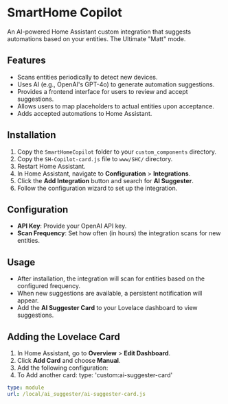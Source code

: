 # SmartHome Copilot

An AI-powered Home Assistant custom integration that suggests automations based on your entities. The Ultimate "Matt" mode.

## Features

- Scans entities periodically to detect new devices.
- Uses AI (e.g., OpenAI's GPT-4o) to generate automation suggestions.
- Provides a frontend interface for users to review and accept suggestions.
- Allows users to map placeholders to actual entities upon acceptance.
- Adds accepted automations to Home Assistant.

## Installation

1. Copy the `SmartHomeCopilot` folder to your `custom_components` directory.
2. Copy the `SH-Copilot-card.js` file to `www/SHC/` directory.
3. Restart Home Assistant.
4. In Home Assistant, navigate to **Configuration** > **Integrations**.
5. Click the **Add Integration** button and search for **AI Suggester**.
6. Follow the configuration wizard to set up the integration.

## Configuration

- **API Key**: Provide your OpenAI API key.
- **Scan Frequency**: Set how often (in hours) the integration scans for new entities.

## Usage

- After installation, the integration will scan for entities based on the configured frequency.
- When new suggestions are available, a persistent notification will appear.
- Add the **AI Suggester Card** to your Lovelace dashboard to view suggestions.

## Adding the Lovelace Card

1. In Home Assistant, go to **Overview** > **Edit Dashboard**.
2. Click **Add Card** and choose **Manual**.
3. Add the following configuration:
4. To Add another card:
   type: 'custom:ai-suggester-card'

```yaml
type: module
url: /local/ai_suggester/ai-suggester-card.js
